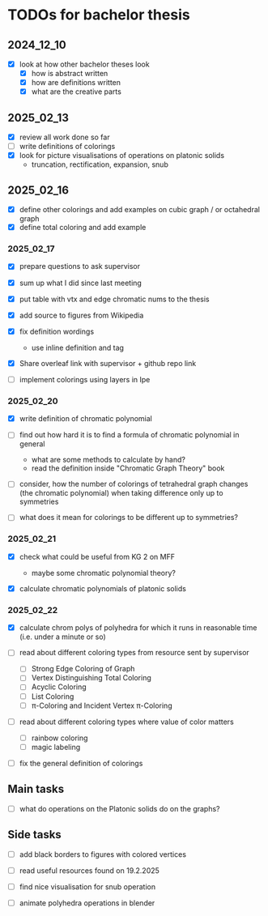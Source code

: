 # TODOs for bachelor thesis

## 2024_12_10

- [x] look at how other bachelor theses look
  - [x] how is abstract written
  - [x] how are definitions written
  - [x] what are the creative parts

## 2025_02_13

- [x] review all work done so far
- [ ] write definitions of colorings
- [x] look for picture visualisations of operations on platonic solids 
  - truncation, rectification, expansion, snub

## 2025_02_16

- [x] define other colorings and add examples on cubic graph / or octahedral graph
- [x] define total coloring and add example

### 2025_02_17

- [x] prepare questions to ask supervisor
- [x] sum up what I did since last meeting
- [x] put table with vtx and edge chromatic nums to the thesis

- [x] add source to figures from Wikipedia
- [x] fix definition wordings
  - use inline definition and tag
- [x] Share overleaf link with supervisor + github repo link
- [ ] implement colorings using layers in Ipe

### 2025_02_20

- [x] write definition of chromatic polynomial
- [ ] find out how hard it is to find a formula of chromatic polynomial in general
  - what are some methods to calculate by hand?
  - read the definition inside "Chromatic Graph Theory" book

- [ ] consider, how the number of colorings of tetrahedral graph changes (the chromatic polynomial) when taking difference only up to symmetries
- [ ] what does it mean for colorings to be different up to symmetries?

### 2025_02_21

- [x] check what could be useful from KG 2 on MFF 
  - maybe some chromatic polynomial theory?

- [x] calculate chromatic polynomials of platonic solids

### 2025_02_22

- [x] calculate chrom polys of polyhedra for which it runs in reasonable time (i.e. under a minute or so)

- [ ] read about different coloring types from resource sent by supervisor
  - [ ] Strong Edge Coloring of Graph
  - [ ] Vertex Distinguishing Total Coloring
  - [ ] Acyclic Coloring
  - [ ] List Coloring
  - [ ] π-Coloring and Incident Vertex π-Coloring

- [ ] read about different coloring types where value of color matters
  - [ ] rainbow coloring
  - [ ] magic labeling

- [ ] fix the general definition of colorings

## Main tasks

- [ ] what do operations on the Platonic solids do on the graphs?

## Side tasks

- [ ] add black borders to figures with colored vertices

- [ ] read useful resources found on 19.2.2025

- [ ] find nice visualisation for snub operation

- [ ] animate polyhedra operations in blender